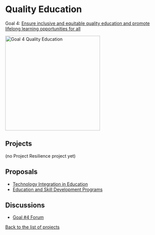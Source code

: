 # Quality Education

[un_sdg_link]: https://sdgs.un.org/goals/goal4

Goal 4: [Ensure inclusive and equitable quality education and promote lifelong learning opportunities for all][un_sdg_link]

[<img src="../images/sdgs/E-WEB-Goal-04.png" alt="Goal 4 Quality Education" width="300">][un_sdg_link]

## Projects

(no Project Resilience project yet)

## Proposals

- [Technology Integration in Education](../proposals/technology_education.md)
- [Education and Skill Development Programs](../proposals/education_skill_dev.md)

## Discussions

[goal4_sdg_link]:https://github.com/Project-Resilience/platform/discussions/26

- [Goal #4 Forum][goal4_sdg_link]

[Back to the list of projects](../README.md)
